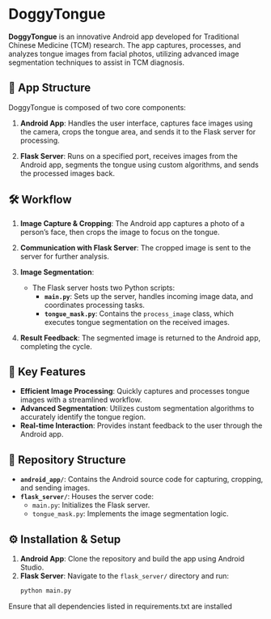 # DoggyTongue

**DoggyTongue** is an innovative Android app developed for Traditional Chinese Medicine (TCM) research. The app captures, processes, and analyzes tongue images from facial photos, utilizing advanced image segmentation techniques to assist in TCM diagnosis.

## 📱 App Structure

DoggyTongue is composed of two core components:

1. **Android App**: Handles the user interface, captures face images using the camera, crops the tongue area, and sends it to the Flask server for processing.

2. **Flask Server**: Runs on a specified port, receives images from the Android app, segments the tongue using custom algorithms, and sends the processed images back.

## 🛠️ Workflow

1. **Image Capture & Cropping**: The Android app captures a photo of a person’s face, then crops the image to focus on the tongue.

2. **Communication with Flask Server**: The cropped image is sent to the server for further analysis.

3. **Image Segmentation**:
   - The Flask server hosts two Python scripts:
     - **`main.py`**: Sets up the server, handles incoming image data, and coordinates processing tasks.
     - **`tongue_mask.py`**: Contains the `process_image` class, which executes tongue segmentation on the received images.

4. **Result Feedback**: The segmented image is returned to the Android app, completing the cycle.

## 🚀 Key Features

- **Efficient Image Processing**: Quickly captures and processes tongue images with a streamlined workflow.
- **Advanced Segmentation**: Utilizes custom segmentation algorithms to accurately identify the tongue region.
- **Real-time Interaction**: Provides instant feedback to the user through the Android app.

## 📂 Repository Structure

- **`android_app/`**: Contains the Android source code for capturing, cropping, and sending images.
- **`flask_server/`**: Houses the server code:
  - `main.py`: Initializes the Flask server.
  - `tongue_mask.py`: Implements the image segmentation logic.

## ⚙️ Installation & Setup

1. **Android App**: Clone the repository and build the app using Android Studio.
2. **Flask Server**: Navigate to the `flask_server/` directory and run:
   ```bash
   python main.py
Ensure that all dependencies listed in requirements.txt are installed
